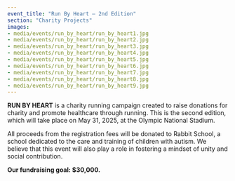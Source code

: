 ```yaml
---
event_title: "Run By Heart – 2nd Edition"
section: "Charity Projects"
images:
- media/events/run_by_heart/run_by_heart1.jpg
- media/events/run_by_heart/run_by_heart2.jpg
- media/events/run_by_heart/run_by_heart3.jpg
- media/events/run_by_heart/run_by_heart4.jpg
- media/events/run_by_heart/run_by_heart5.jpg
- media/events/run_by_heart/run_by_heart6.jpg
- media/events/run_by_heart/run_by_heart7.jpg
- media/events/run_by_heart/run_by_heart8.jpg
- media/events/run_by_heart/run_by_heart9.jpg
---
```


**RUN BY HEART** is a charity running campaign created to raise donations for charity and promote healthcare through running. This is the second edition, which will take place on May 31, 2025, at the Olympic National Stadium.

All proceeds from the registration fees will be donated to Rabbit School, a school dedicated to the care and training of children with autism. We believe that this event will also play a role in fostering a mindset of unity and social contribution.

**Our fundraising goal: $30,000.**
